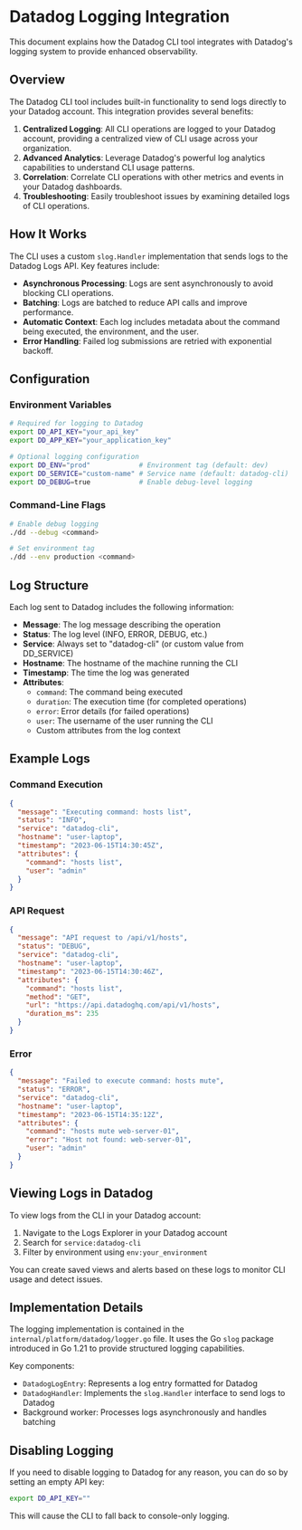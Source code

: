 # Datadog Logging Integration

This document explains how the Datadog CLI tool integrates with Datadog's logging system to provide enhanced observability.

## Overview

The Datadog CLI tool includes built-in functionality to send logs directly to your Datadog account. This integration provides several benefits:

1. **Centralized Logging**: All CLI operations are logged to your Datadog account, providing a centralized view of CLI usage across your organization.
2. **Advanced Analytics**: Leverage Datadog's powerful log analytics capabilities to understand CLI usage patterns.
3. **Correlation**: Correlate CLI operations with other metrics and events in your Datadog dashboards.
4. **Troubleshooting**: Easily troubleshoot issues by examining detailed logs of CLI operations.

## How It Works

The CLI uses a custom `slog.Handler` implementation that sends logs to the Datadog Logs API. Key features include:

- **Asynchronous Processing**: Logs are sent asynchronously to avoid blocking CLI operations.
- **Batching**: Logs are batched to reduce API calls and improve performance.
- **Automatic Context**: Each log includes metadata about the command being executed, the environment, and the user.
- **Error Handling**: Failed log submissions are retried with exponential backoff.

## Configuration

### Environment Variables

```bash
# Required for logging to Datadog
export DD_API_KEY="your_api_key"
export DD_APP_KEY="your_application_key"

# Optional logging configuration
export DD_ENV="prod"            # Environment tag (default: dev)
export DD_SERVICE="custom-name" # Service name (default: datadog-cli)
export DD_DEBUG=true            # Enable debug-level logging
```

### Command-Line Flags

```bash
# Enable debug logging
./dd --debug <command>

# Set environment tag
./dd --env production <command>
```

## Log Structure

Each log sent to Datadog includes the following information:

- **Message**: The log message describing the operation
- **Status**: The log level (INFO, ERROR, DEBUG, etc.)
- **Service**: Always set to "datadog-cli" (or custom value from DD_SERVICE)
- **Hostname**: The hostname of the machine running the CLI
- **Timestamp**: The time the log was generated
- **Attributes**:
  - `command`: The command being executed
  - `duration`: The execution time (for completed operations)
  - `error`: Error details (for failed operations)
  - `user`: The username of the user running the CLI
  - Custom attributes from the log context

## Example Logs

### Command Execution

```json
{
  "message": "Executing command: hosts list",
  "status": "INFO",
  "service": "datadog-cli",
  "hostname": "user-laptop",
  "timestamp": "2023-06-15T14:30:45Z",
  "attributes": {
    "command": "hosts list",
    "user": "admin"
  }
}
```

### API Request

```json
{
  "message": "API request to /api/v1/hosts",
  "status": "DEBUG",
  "service": "datadog-cli",
  "hostname": "user-laptop",
  "timestamp": "2023-06-15T14:30:46Z",
  "attributes": {
    "command": "hosts list",
    "method": "GET",
    "url": "https://api.datadoghq.com/api/v1/hosts",
    "duration_ms": 235
  }
}
```

### Error

```json
{
  "message": "Failed to execute command: hosts mute",
  "status": "ERROR",
  "service": "datadog-cli",
  "hostname": "user-laptop",
  "timestamp": "2023-06-15T14:35:12Z",
  "attributes": {
    "command": "hosts mute web-server-01",
    "error": "Host not found: web-server-01",
    "user": "admin"
  }
}
```

## Viewing Logs in Datadog

To view logs from the CLI in your Datadog account:

1. Navigate to the Logs Explorer in your Datadog account
2. Search for `service:datadog-cli`
3. Filter by environment using `env:your_environment`

You can create saved views and alerts based on these logs to monitor CLI usage and detect issues.

## Implementation Details

The logging implementation is contained in the `internal/platform/datadog/logger.go` file. It uses the Go `slog` package introduced in Go 1.21 to provide structured logging capabilities.

Key components:

- `DatadogLogEntry`: Represents a log entry formatted for Datadog
- `DatadogHandler`: Implements the `slog.Handler` interface to send logs to Datadog
- Background worker: Processes logs asynchronously and handles batching

## Disabling Logging

If you need to disable logging to Datadog for any reason, you can do so by setting an empty API key:

```bash
export DD_API_KEY=""
```

This will cause the CLI to fall back to console-only logging. 